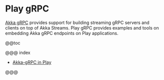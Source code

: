 # Play gRPC

[Akka gRPC](https://doc.akka.io/docs/akka-grpc/current/) provides support for building streaming gRPC
servers and clients on top of Akka Streams. Play gRPC provides examples and tools on embedding Akka gRPC endpoints on
Play applications.

@@toc

@@@ index

 * [Akka-gRPC in Play](play/index.md)

@@@
